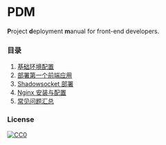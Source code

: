 # PDM
**P**roject **d**eployment **m**anual for front-end developers.

### 目录

1. [基础环境配置](https://github.com/ifyour/pdm/issues/1)
2. [部署第一个前端应用](https://github.com/ifyour/pdm/issues/2)
3. [Shadowsocket 部署](https://github.com/ifyour/pdm/issues/3)
4. [Nginx 安装与配置](https://github.com/ifyour/pdm/issues/4)
5. [常见问题汇总](https://github.com/ifyour/pdm/issues/5)

### License

[![CC0](https://i.creativecommons.org/p/zero/1.0/88x31.png)](https://creativecommons.org/publicdomain/zero/1.0/)
